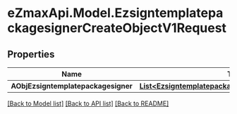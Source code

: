 
# eZmaxApi.Model.EzsigntemplatepackagesignerCreateObjectV1Request

## Properties

Name | Type | Description | Notes
------------ | ------------- | ------------- | -------------
**AObjEzsigntemplatepackagesigner** | [**List&lt;EzsigntemplatepackagesignerRequestCompound&gt;**](EzsigntemplatepackagesignerRequestCompound.md) |  | 

[[Back to Model list]](../README.md#documentation-for-models)
[[Back to API list]](../README.md#documentation-for-api-endpoints)
[[Back to README]](../README.md)

